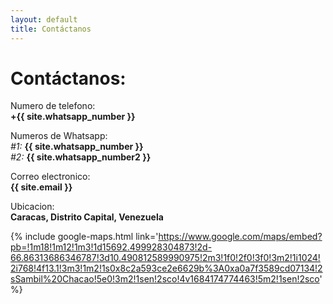 ```yaml
---
layout: default
title: Contáctanos
---
```


# Contáctanos:
Numero de telefono:  
**+{{ site.whatsapp_number }}**  

Numeros de Whatsapp:  
_#1:_ **{{ site.whatsapp_number }}**  
_#2:_ **{{ site.whatsapp_number2 }}** 

Correo electronico:  
**{{ site.email }}**

Ubicacion:  
**Caracas, Distrito Capital, Venezuela**
   
{% include google-maps.html link='https://www.google.com/maps/embed?pb=!1m18!1m12!1m3!1d15692.499928304873!2d-66.86313686346787!3d10.490812589990975!2m3!1f0!2f0!3f0!3m2!1i1024!2i768!4f13.1!3m3!1m2!1s0x8c2a593ce2e6629b%3A0xa0a7f3589cd07134!2sSambil%20Chacao!5e0!3m2!1sen!2sco!4v1684174774463!5m2!1sen!2sco' %}
